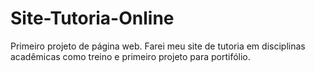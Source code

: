 # Site-Tutoria-Online
Primeiro projeto de página web. Farei meu site de tutoria em disciplinas acadêmicas como treino e primeiro projeto para portifólio. 

